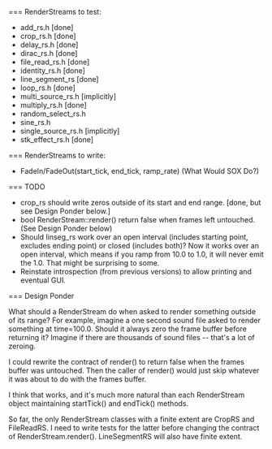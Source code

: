 === RenderStreams to test:

* add_rs.h [done]
* crop_rs.h [done]
* delay_rs.h [done]
* dirac_rs.h [done]
* file_read_rs.h [done]
* identity_rs.h [done]
* line_segment_rs [done]
* loop_rs.h [done]
* multi_source_rs.h [implicitly]
* multiply_rs.h [done]
* random_select_rs.h
* sine_rs.h
* single_source_rs.h [implicitly]
* stk_effect_rs.h [done]

=== RenderStreams to write:

* FadeIn/FadeOut(start_tick, end_tick, ramp_rate) (What Would SOX Do?)

=== TODO

* crop_rs should write zeros outside of its start and end
  range. [done, but see Design Ponder below.]
* bool RenderStream::render() return false when frames left untouched.
  (See Design Ponder below)
* Should linseg_rs work over an open interval (includes starting
  point, excludes ending point) or closed (includes both)?  Now it
  works over an open interval, which means if you ramp from 10.0 to
  1.0, it will never emit the 1.0.  That might be surprising to some.
* Reinstate introspection (from previous versions) to allow printing
  and eventual GUI.

=== Design Ponder

What should a RenderStream do when asked to render something outside
of its range?  For example, imagine a one second sound file asked to
render something at time=100.0.  Should it always zero the frame
buffer before returning it?  Imagine if there are thousands of sound
files -- that's a lot of zeroing.  

I could rewrite the contract of render() to return false when the
frames buffer was untouched.  Then the caller of render() would just
skip whatever it was about to do with the frames buffer.

I think that works, and it's much more natural than each RenderStream
object maintaining startTick() and endTick() methods.

So far, the only RenderStream classes with a finite extent are CropRS
and FileReadRS.  I need to write tests for the latter before changing
the contract of RenderStream.render().  LineSegmentRS will also have
finite extent.

